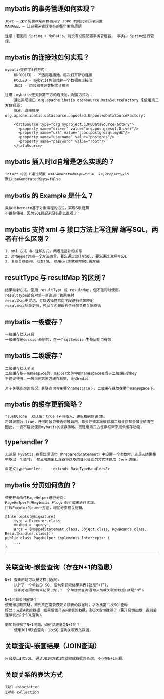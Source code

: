 ## mybatis 的事务管理如何实现？
	JDBC – 这个配置就是直接使用了 JDBC 的提交和回滚设置
	MANAGED – 让容器来管理事务的整个生命周期
	
	注意：若使用 Spring + MyBatis，则没有必要配置事务管理器， 事务由 Spring进行管理。
	
	
## mybatis 的连接池如何实现？
	mybatis提供了3种方式：
		UNPOOLED - 不适用连接池，每次打开新的连接
		POOLED - mybatis内部维护一个数据库连接池
		JNDI - 由容器管理数据库连接池

	注意：mybatis还支持第三方的连接池，配置方式为：
		通过实现接口 org.apache.ibatis.datasource.DataSourceFactory 来使用第三方数据源；
		或者，直接继承org.apache.ibatis.datasource.unpooled.UnpooledDataSourceFactory；
		
		<dataSource type="org.myproject.C3P0DataSourceFactory">
		  <property name="driver" value="org.postgresql.Driver"/>
		  <property name="url" value="jdbc:postgresql:mydb"/>
		  <property name="username" value="postgres"/>
		  <property name="password" value="root"/>
		</dataSource>

## mybatis 插入时id自增是怎么实现的？
	insert 标签上通过配置 useGeneratedKeys=true, keyProperty=id
	默认useGeneratedKeys=false
	
## mybatis 的 Example 是什么？
	类似Hibernate基于对象编程的方式，实现SQL逻辑
	不推荐使用，因为SQL看起来没有那么直观了！
	
## mybatis 支持 xml 与 接口方法上写注解 编写SQL，两者有什么区别？
	1、xml 方式 与 注解方式，两者是互补的关系
	2、对Mapper的同一个方法而言，要么通过xml写SQL，要么通过注解写SQL
	3、复杂关联查询，动态SQL，使用xml方式编写SQL更方便
	
## resultType 与 resultMap 的区别？
	结果映射方式，使用 resultType 或 resultMap，但不能同时使用。
	resultType适合对单一查询进行结果映射
	resultMap更灵活，可以选择性的对字段进行结果映射
	resultMap功能更强，可以在内部嵌套子标签实现关联查询
	
## mybatis 一级缓存？
	一级缓存默认开启
	一级缓存是session级别的，在一个sqlSession生命周期内有效
	
## mybatis 二级缓存？
	二级缓存默认关闭
	二级缓存基于namespace的，mapper文件中的namespace相当于二级缓存的key
	不建议使用，一般采用第三方缓存框架，比如redis
	
	对于关联查询的情况，关联查询写在哪个namespace下，二级缓存就放在哪个namespace下。
	
## mybatis 的缓存更新策略？
	flushCache	默认值：true（对应插入、更新和删除语句）。
	将其设置为 true，任何时候只要语句被调用，都会导致本地缓存和二级缓存都会被全部清空
	因此，一般不建议使用mybatis的缓存策略，而是用第三方缓存框架来提供缓存功能。
	

		
	

## typehandler ?
	无论是 MyBatis 在预处理语句（PreparedStatement）中设置一个参数时，还是从结果集中取出一个值时， 都会用类型处理器将获取的值以合适的方式转换成 Java 类型。
	
	自定义typehandler: 	extends BaseTypeHandler<E> 
	
## mybatis 分页如何做的？
	使用开源插件PageHelper进行分页；
	PageHelper利用mybatis Plugin的扩展来进行实现。
	拦截Excutor的query方法，增加分页相关逻辑。

	@Intercepts(@Signature(
		type = Executor.class, 
		method = "query", 
		args = {MappedStatement.class, Object.class, RowBounds.class, ResultHandler.class}))
	public class PageHelper implements Interceptor {
		...
	}

-------------------------------------------------------------------

## 关联查询-嵌套查询（存在N+1的隐患）
	N+1 查询问题可以是这样引起的:
		执行了一个单独的 SQL 语句来获取结果列表(就是“+1”)，
		接着对返回的每条记录,执行了一个单独的查询语句来加载关联的数据(就是“N”)。
	
	N+1问题如何解决？
	使用懒加载策略，直到真正需要获取关联表的数据时，才发出第二次SQL查询	
	好处：先查A表的数据，如果后面不访问B表的数据，那1次查询就够了（需开启懒加载，否则会连续发出2个SQL查询）。

	懒加载缓解了N+1问题，如何彻底避免N+1呢？
		使用JOIN联合查询，1次SQL查询关联表的数据。
	
## 关联查询-嵌套结果（JOIN查询）	
	只会发出1次SQL，通过JOIN方式1次就完成数据的查询。不存在N+1问题。	
	
	
## 关联关系的表达方式
	1对1	association
	1对多	collection

	